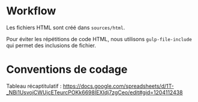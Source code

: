 
# Workflow

Les fichiers HTML sont créé dans `sources/html`.

Pour éviter les répétitions de code HTML, nous utilisons `gulp-file-include` qui permet des inclusions de fichier.



# Conventions de codage

Tableau récaptitulatif :
https://docs.google.com/spreadsheets/d/1T-_NBi1UsvojCWUjcETeurcPOKk6698IEXIdj7zgCeo/edit#gid=1204112438
